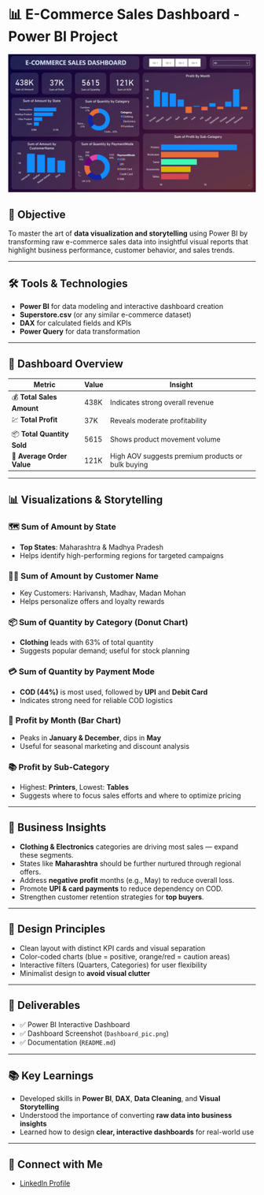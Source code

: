 # 📊 E-Commerce Sales Dashboard - Power BI Project

![Dashboard Screenshot](Dashboard_pic.png)

## 🌟 Objective

To master the art of **data visualization and storytelling** using Power BI by transforming raw e-commerce sales data into insightful visual reports that highlight business performance, customer behavior, and sales trends.

---

## 🛠️ Tools & Technologies

- **Power BI** for data modeling and interactive dashboard creation  
- **Superstore.csv** (or any similar e-commerce dataset)  
- **DAX** for calculated fields and KPIs  
- **Power Query** for data transformation  

---

## 📸 Dashboard Overview

| Metric                     | Value     | Insight |
|---------------------------|-----------|---------|
| 💰 **Total Sales Amount** | 438K      | Indicates strong overall revenue |
| 💹 **Total Profit**        | 37K       | Reveals moderate profitability |
| 📦 **Total Quantity Sold**| 5615      | Shows product movement volume |
| 🧮 **Average Order Value**| 121K      | High AOV suggests premium products or bulk buying |

---

## 📊 Visualizations & Storytelling

### 🗺️ **Sum of Amount by State**
- **Top States**: Maharashtra & Madhya Pradesh  
- Helps identify high-performing regions for targeted campaigns  

### 🧑‍💼 **Sum of Amount by Customer Name**
- Key Customers: Harivansh, Madhav, Madan Mohan  
- Helps personalize offers and loyalty rewards  

### 📦 **Sum of Quantity by Category (Donut Chart)**
- **Clothing** leads with 63% of total quantity  
- Suggests popular demand; useful for stock planning  

### 💳 **Sum of Quantity by Payment Mode**
- **COD (44%)** is most used, followed by **UPI** and **Debit Card**  
- Indicates strong need for reliable COD logistics  

### 📆 **Profit by Month (Bar Chart)**
- Peaks in **January & December**, dips in **May**  
- Useful for seasonal marketing and discount analysis  

### 📚 **Profit by Sub-Category**
- Highest: **Printers**, Lowest: **Tables**  
- Suggests where to focus sales efforts and where to optimize pricing  

---

## 🎯 Business Insights

- **Clothing & Electronics** categories are driving most sales — expand these segments.
- States like **Maharashtra** should be further nurtured through regional offers.
- Address **negative profit** months (e.g., May) to reduce overall loss.
- Promote **UPI & card payments** to reduce dependency on COD.
- Strengthen customer retention strategies for **top buyers**.

---

## 🎨 Design Principles

- Clean layout with distinct KPI cards and visual separation  
- Color-coded charts (blue = positive, orange/red = caution areas)  
- Interactive filters (Quarters, Categories) for user flexibility  
- Minimalist design to **avoid visual clutter**

---

## 🧾 Deliverables

- ✅ Power BI Interactive Dashboard  
- ✅ Dashboard Screenshot (`Dashboard_pic.png`)  
- ✅ Documentation (`README.md`)

---

## 📚 Key Learnings

- Developed skills in **Power BI**, **DAX**, **Data Cleaning**, and **Visual Storytelling**  
- Understood the importance of converting **raw data into business insights**  
- Learned how to design **clear, interactive dashboards** for real-world use  

---

## 🔗 Connect with Me

- [LinkedIn Profile](https://www.linkedin.com/in/aeshaprajapati12/)



